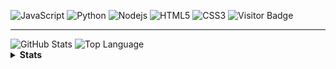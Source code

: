 ![JavaScript](https://img.shields.io/badge/-JavaScript-black?style=flat-square&logo=javascript)
![Python](https://img.shields.io/badge/-Python-black?style=flat-square&logo=Python)
![Nodejs](https://img.shields.io/badge/-Nodejs-black?style=flat-square&logo=Node.js)
![HTML5](https://img.shields.io/badge/-HTML5-E34F26?style=flat-square&logo=html5&logoColor=white)
![CSS3](https://img.shields.io/badge/-CSS3-1572B6?style=flat-square&logo=css)
![Visitor Badge](https://visitor-badge.laobi.icu/badge?page_id=Admin9712)
<hr>
<img alt = "GitHub Stats" src="https://github-readme-stats.vercel.app/api?username=Admin9712&show_icons=true&hide=issues&icon_color=000000&hide_border=true&title_color=5391FE&text_color=555">
<img alt = "Top Language" src="https://github-readme-stats.vercel.app/api/top-langs/?username=Admin9712&hide=html,&hide_border=true&title_color=5391FE&text_color=555">
<details>
  <summary><b>Stats</b></summary>
  
![bot-discordjsv2](https://github-readme-stats.vercel.app/api/pin/?username=Admin9712&repo=bot-discordjsv2&show_owner=true&title_color=f7d745&text_color=b2d76c&icon_color=6562af&bg_color=00000000&hide=bg-color&hide_border=true)

</details>

